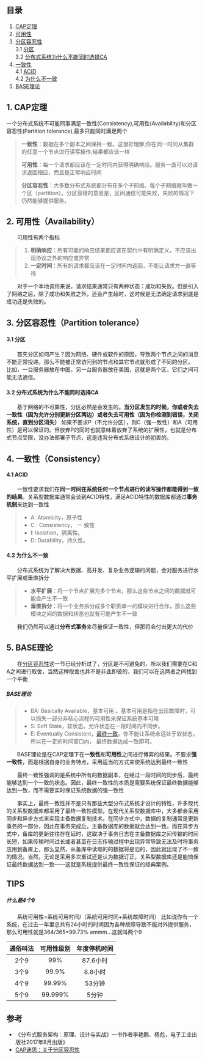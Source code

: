 ## 目录
1. [CAP定理](#1-cap定理)
2. [可用性](#2-可用性availability)
3. [分区容忍性](#3-分区容忍性partition-tolerance)  
  3.1 [分区](#31-分区)  
  3.2 [分布式系统为什么不能同时选择CA](#32-分布式系统为什么不能同时选择ca)  
4. [一致性](#4-一致性consistency)  
  4.1 [ACID](#41-acid)  
  4.2 [为什么不一致](#42-为什么不一致)  
5. [BASE理论](#5-base理论)

## 1. CAP定理
一个分布式系统不可能同事满足一致性(Consistency),可用性(Availability)和分区容忍性(Partition tolerance),最多只能同时满足两个

>**一致性**：数据在多个副本之间保持一致。这很好理解,你在同一时间从集群的任意一个节点进行读写操作,结果都应该一样
>
>**可用性**：每一个请求都应该在一定时间内获得明确响应。服务一直可以对请求返回相应，而且是正常响应时间
>
>**分区容忍性**：大多数分布式系统都分布在多个子网络。每个子网络就叫做一个区（partition）。分区容错的意思是，区间通信可能失败，失败的情况下仍然能够提供服务。

## 2. 可用性（Availability）
  &emsp;&emsp;可用性有两个指标
>1. **明确响应**：所有可能的响应结果都应该在契约中有明确定义，不应该出现协议之外的响应或异常
>2. **一定时间**：所有的请求都应该在一定时间内返回，不能让请求方一直等待

  &emsp;&emsp;对于一个本地调用来说，请求结果通常只有两种状态：成功和失败。但是引入了网络之后，除了成功和失败之外，还会产生超时，这时候是无法确定请求到底是成功还是失败的。

## 3. 分区容忍性（Partition tolerance）
#### 3.1 分区
&emsp;&emsp;首先分区如何产生？因为网络、硬件或软件的原因，导致两个节点之间的消息不能正常投递。那么不能被正常访问到的节点和其它节点就形成了不同的分区。
比如，一台服务器放在中国，另一台服务器放在美国，这就是两个区，它们之间可能无法通信。
#### 3.2 分布式系统为什么不能同时选择CA
&emsp;&emsp;基于网络的不可靠性，分区必然是会发生的。**当分区发生的时候，你或者失去一致性（因为允许分别更新分区两边）或者失去可用性（因为你检测到错误，关闭系统，直到分区消失）**
如果不要求P（不允许分区），则C（强一致性）和A（可用性）是可以保证的。但放弃P的同时也就意味着放弃了系统的扩展性，也就是分布式节点受限，没办法部署子节点，这是违背分布式系统设计的初衷的。

## 4. 一致性（Consistency）

#### 4.1 ACID
&emsp;&emsp;一致性要求我们在**同一时间在系统任何一个节点进行的读写操作都能得到一致的结果**。关系型数据库通常会谈到ACID特性，满足ACID特性的数据库都通过**事务机制**来达到一致性
>* A: Atomicity，原子性 
>* C : Consistency， 一 致性
>* I: Isolation，隔离性。
>* D: Durability，持久性。

#### 4.2 为什么不一致
  &emsp;&emsp;分布式系统为了解决大数据、高并发、复杂业务逻辑的问题，会对服务进行水平扩展或垂直拆分
>* **水平扩展**：将一个节点扩展为多个节点，那么这些节点之间的数据就可能会产生不一致
>* **垂直拆分**：将一个业务拆分成多个职责单一的模块进行合作，那么这些模块之间的数据和状态也就有可能产生不一致

&emsp;&emsp;我们仍然可以通过**分布式事务**来尽量保证一致性，但那将会付出更大的代价

## 5. BASE理论
  &emsp;&emsp;在[分区容忍性](#3-分区容忍性partition-tolerance)这一节已经分析过了，分区是不可避免的，所以我们需要在C和A之间进行取舍，当然这种取舍也并不是非此即彼的，我们可以在这两者之间找到一个平衡

##### **BASE理论**
>* BA: Basically Available，基本可用 。基本可用是指在出现故障时，可以损失一部分非核心流程的可用性来保证系统基本可用
>* S: Soft State，软状态。允许状态在一段时间内不同步。
>* E: Eventually Consistent，[最终一致](#eventuallyConsistent)。你不能让系统永远处于软状态，所以在一定的时间窗口内， 最终数据达成一致即可。

&emsp;&emsp;BASE理论是在CAP定理下在**一致性**和**可用性**之间进行博弈的结果。不要求**强一致性**，而是根据自身的业务特点，采用适当的方式来使系统达到最终一致性

&emsp;&emsp;<a id="eventuallyConsistent">最终一致</a>性强调的是系统中所有的数据副本，在经过一段时间的同步后，最终能够达到一个一致的状态。因此，最终一致性的本质是需要系统保证最终数据能够达到一致，而不需要实时保证系统数据的强一致性

&emsp;&emsp;事实上，最终一致性并不是只有那些大型分布式系统才设计的特性，许多现代的关系型数据库都采用了最终一致性模型。在现代关系型数据库中，大多都会采用同步和异步方式来实现主备数据复制技术。在同步方式中，数据的复制通常是更新事务的一部分，因此在事务完成后，主备数据库的数据就会达到一致。而在异步方式中，备库的更新往往存在延时，这取决于事务日志在主备数据库之间传输的时间长短，如果传输时间过长或者甚至在日志传输过程中出现异常导致无法及时将事务应用到备库上，那么显然，从备库中读取的的数据将是旧的，因此就出现了不一致的情况。当然，无论是采用多次重试还是认为数据订正，关系型数据库还是能搞保证最终数据达到一致——这就是系统提供最终一致性保证的经典案例。

## TIPS
##### 什么是4个9
&emsp;&emsp;系统可用性=系统可用时间/（系统可用时间+系统故障时间）
比如说你有一个系统，在过去一年里总共有24小时的时间因为各种故障导致不能对外提供服务，那么可用性就是364/365=99.73%
emmm...这就叫两个9

|通俗叫法|可用性级别|年度停机时间|
|:---:|:---:|:---:|
|2个9|99%|87.6小时|
|3个9|99.9%|8.8小时|
|4个9|99.99%|53分钟|
|5个9|99.999%|5分钟|

## 参考
* 《分布式服务架构：原理、设计与实战》一书作者李艳鹏、杨彪，电子工业出版社2017年8月出版》
* [CAP迷思：关于分区容忍性](http://zzyongx.github.io/blogs/cap-confusion-problems-with-partition-tolerance.html)





